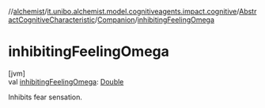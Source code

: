 //[alchemist](../../../../index.md)/[it.unibo.alchemist.model.cognitiveagents.impact.cognitive](../../index.md)/[AbstractCognitiveCharacteristic](../index.md)/[Companion](index.md)/[inhibitingFeelingOmega](inhibiting-feeling-omega.md)

# inhibitingFeelingOmega

[jvm]\
val [inhibitingFeelingOmega](inhibiting-feeling-omega.md): [Double](https://kotlinlang.org/api/latest/jvm/stdlib/kotlin/-double/index.html)

Inhibits fear sensation.
